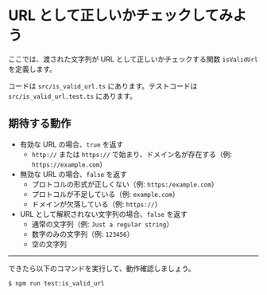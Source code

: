 # URL として正しいかチェックしてみよう

ここでは、渡された文字列が URL として正しいかチェックする関数 `isValidUrl` を定義します。

コードは `src/is_valid_url.ts` にあります。テストコードは `src/is_valid_url.test.ts` にあります。

## 期待する動作

- 有効な URL の場合、`true` を返す
  - `http://` または `https://` で始まり、ドメイン名が存在する（例: `https://example.com`）
- 無効な URL の場合、`false` を返す
  - プロトコルの形式が正しくない（例: `https:/example.com`）
  - プロトコルが不足している（例: `example.com`）
  - ドメインが欠落している（例: `https://`）
- URL として解釈されない文字列の場合、`false` を返す
  - 通常の文字列（例: `Just a regular string`）
  - 数字のみの文字列（例: `123456`）
  - 空の文字列

---

できたら以下のコマンドを実行して、動作確認しましょう。

```terminal
$ npm run test:is_valid_url
```
